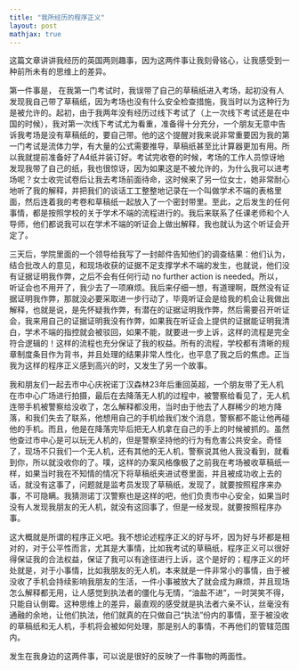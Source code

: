 ```yaml
---
title: "我所经历的程序正义"
layout: post
mathjax: true
---
```


这篇文章讲讲我经历的英国两则趣事，因为这两件事让我刻骨铭心，让我感受到一种前所未有的思维上的差异。

第一件事是， 在我第一门考试时，我误带了自己的草稿纸进入考场，起初没有人发现我自己带了草稿纸，因为考场也没有什么安全检查措施，我当时以为这种行为是被允许的。起初，由于我两年没有经历过线下考试了（上一次线下考试还是在中国的时候），我对第一次线下考试尤为看重，准备得十分充分，一个朋友无意中告诉我考场是没有草稿纸的，要自己带。他的这个提醒对我来说非常重要因为我的第一门考试是流体力学，有大量的公式需要推导，草稿纸甚至比计算器更加有用。所以我就提前准备好了A4纸并装订好。考试完收卷的时候，考场的工作人员惊讶地发现我带了自己的纸，我也很惊讶，因为如果这是不被允许的，为什么我可以进考场呢？女士收完试卷后让我去考场前面待命，这时候来了另一位女士，她非常耐心地听了我的解释，并把我们的谈话工工整整地记录在一个叫做学术不端的表格里面，然后连着我的考卷和草稿纸一起放入了一个密封带里。至此，之后发生的任何事情，都是按照学校的关于学术不端的流程进行的。我后来联系了任课老师和个人导师，他们都说我可以在学术不端的听证会上做出解释，我也就认为这个听证会开定了。

三天后，学院里面的一个领导给我写了一封邮件告知他们的调查结果：他们认为，结合批改人的意见，和现场收获的证据不足支撑学术不端的发生，也就说，他们没有证据证明我作弊，之后不会有任何行动 no further action is needed。所以，听证会也不用开了，我少去了一项麻烦。我后来仔细一想，有道理啊，既然没有证据证明我作弊，那就没必要采取进一步行动了，毕竟听证会是给我的机会让我做出解释，也就是说，是先怀疑我作弊，有潜在的证据证明我作弊，然后需要召开听证会，我来用自己的证据证明我没有作弊，如果我在听证会上提供的证据能证明我清白，学术不端的指控就会被驳回，如果不能，就要进一步上诉，这样的流程是完全符合逻辑的！这样的流程也充分保证了我的权益。所有的流程，学校都有清晰的规章制度条目作为背书，并且处理的结果非常人性化，也平息了我之后的焦虑。正当我为这样的程序正义感到高兴的时，又发生了另一个故事。

我和朋友们一起去市中心庆祝诺丁汉森林23年后重回英超，一个朋友带了无人机在市中心广场进行拍摄，最后在去降落无人机的过程中，被警察给看见了，无人机连带手机被警察给没收了，怎么解释都没用，当时由于他去了人群稀少的地方降落，和我们失去了联系，他想用自己的手机给我们发个消息，警察都不能让他再碰他的手机。而且，他是在降落完毕后把无人机拿在自己的手上的时候被抓的。虽然他查过市中心是可以玩无人机的，但是警察坚持他的行为有危害公共安全。奇怪了，现场不只我们一个无人机，还有其他的无人机，警察说其他人我没看到，就看到你，所以就没收你的了。噗，这样的办案风格像极了之前我在考场被收草稿纸一样，如果当时我在不知情的情况下将草稿纸夹进试卷里面，并且被成功收上去的话，就没有这事了，问题就是监考员发现了草稿纸，发现了，就要按照程序来办事，不可隐瞒。我猜测诺丁汉警察也是这样的吧，他们负责市中心安全，如果当时没有人发现我朋友的无人机，就没有这回事了，但是一经发现，就要按照程序办事。

这大概就是所谓的程序正义吧。我不想论述程序正义的好与坏，因为好与坏都是相对的，对于公平性而言，尤其是大事情，比如我考试的草稿纸，程序正义可以很好得保证我的合法权益，保证了我可以有途径进行上诉，这个是好的；程序正义的坏处就是，对于小事情，比如我朋友的无人机，本来就是一件非常小的事情，由于被没收了手机会持续影响我朋友的生活，一件小事被放大了就会成为麻烦，并且现场怎么解释都无用，让人感觉到执法者的僵化与无情，“油盐不进”，一时哭笑不得，只能自认倒霉。这种思维上的差异，最直观的感受就是执法者六亲不认，丝毫没有通融的余地，让他们执法，他们就真的在只做自己“执法”份内的事情，至于被没收的草稿纸和无人机，手机将会被如何处理，那是别人的事情，不再他们的管辖范围内。

发生在我身边的这两件事，可以说是很好的反映了一件事物的两面性。





